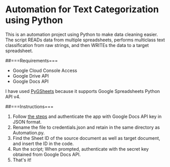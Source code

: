 # Automation for Text Categorization using Python

This is an automation project using Python to make data cleaning easier. The script READs data from multiple spreadsheets, performs multiclass text classification from raw strings, and then WRITEs the data to a target spreadsheet.

##===Requirements===
- Google Cloud Console Access
- Google Drive API
- Google Docs API

I have used [PyGSheets](https://github.com/nithinmurali/pygsheets) because it supports Google Spreadsheets Python API v4.

##===Instructions===
1. Follow [the steps](https://pygsheets.readthedocs.io/en/stable/authorization.html#oauth-credentials) and authenticate the app with Google Docs API key in JSON format. 
2. Rename the file to credentials.json and retain in the same directory as Automation.py.
3. Find the Sheet ID of the source document as well as target document, and insert the ID in the code. 
4. Run the script; When prompted, authenticate with the secret key obtained from Google Docs API.
5. That's it! 
